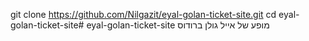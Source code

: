git clone https://github.com/Nilgazit/eyal-golan-ticket-site.git
cd eyal-golan-ticket-site# eyal-golan-ticket-site
מופע של אייל גולן ברודוס
